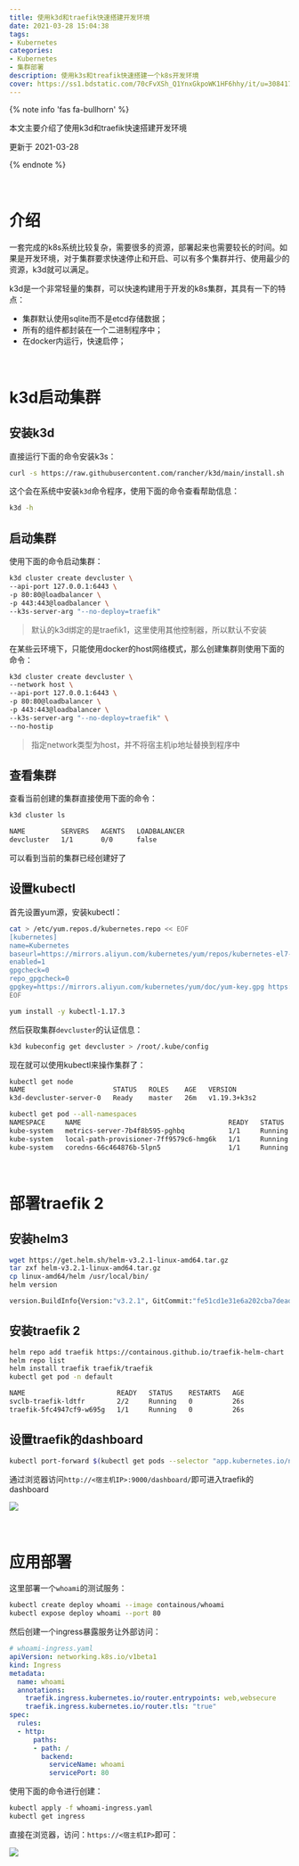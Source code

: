 ```yaml
---
title: 使用k3d和traefik快速搭建开发环境
date: 2021-03-28 15:04:38
tags:
- Kubernetes
categories:
- Kubernetes
- 集群部署
description: 使用k3s和treafik快速搭建一个k8s开发环境
cover: https://ss1.bdstatic.com/70cFvXSh_Q1YnxGkpoWK1HF6hhy/it/u=3084171116,3613775985&fm=26&gp=0.jpg
---
```


{% note info 'fas fa-bullhorn' %}

本文主要介绍了使用k3d和traefik快速搭建开发环境

更新于 2021-03-28

{% endnote %}

<br>



# 介绍

一套完成的k8s系统比较复杂，需要很多的资源，部署起来也需要较长的时间。如果是开发环境，对于集群要求快速停止和开启、可以有多个集群并行、使用最少的资源，k3d就可以满足。



k3d是一个非常轻量的集群，可以快速构建用于开发的k8s集群，其具有一下的特点：

- 集群默认使用sqlite而不是etcd存储数据；
- 所有的组件都封装在一个二进制程序中；
- 在docker内运行，快速启停；



<br>



# k3d启动集群



## 安装k3d

直接运行下面的命令安装k3s：

```bash
curl -s https://raw.githubusercontent.com/rancher/k3d/main/install.sh | bash
```



这个会在系统中安装`k3d`命令程序，使用下面的命令查看帮助信息：

```bash
k3d -h
```





## 启动集群

使用下面的命令启动集群：

```bash
k3d cluster create devcluster \
--api-port 127.0.0.1:6443 \
-p 80:80@loadbalancer \
-p 443:443@loadbalancer \
--k3s-server-arg "--no-deploy=traefik"
```



> 默认的k3d绑定的是traefik1，这里使用其他控制器，所以默认不安装



在某些云环境下，只能使用docker的host网络模式，那么创建集群则使用下面的命令：

```bash
k3d cluster create devcluster \
--network host \
--api-port 127.0.0.1:6443 \
-p 80:80@loadbalancer \
-p 443:443@loadbalancer \
--k3s-server-arg "--no-deploy=traefik" \
--no-hostip
```



> 指定network类型为host，并不将宿主机ip地址替换到程序中



## 查看集群

查看当前创建的集群直接使用下面的命令：

```bash
k3d cluster ls

NAME         SERVERS   AGENTS   LOADBALANCER
devcluster   1/1       0/0      false
```



可以看到当前的集群已经创建好了



## 设置kubectl

首先设置yum源，安装kubectl：

```bash
cat > /etc/yum.repos.d/kubernetes.repo << EOF
[kubernetes]
name=Kubernetes
baseurl=https://mirrors.aliyun.com/kubernetes/yum/repos/kubernetes-el7-x86_64
enabled=1
gpgcheck=0
repo_gpgcheck=0
gpgkey=https://mirrors.aliyun.com/kubernetes/yum/doc/yum-key.gpg https://mirrors.aliyun.com/kubernetes/yum/doc/rpm-package-key.gpg
EOF

yum install -y kubectl-1.17.3
```



然后获取集群`devcluster`的认证信息：

```bash
k3d kubeconfig get devcluster > /root/.kube/config
```



现在就可以使用kubectl来操作集群了：

```bash
kubectl get node 
NAME                      STATUS   ROLES    AGE   VERSION
k3d-devcluster-server-0   Ready    master   26m   v1.19.3+k3s2

kubectl get pod --all-namespaces 
NAMESPACE     NAME                                     READY   STATUS    RESTARTS   AGE
kube-system   metrics-server-7b4f8b595-pghbq           1/1     Running   0          26m
kube-system   local-path-provisioner-7ff9579c6-hmg6k   1/1     Running   0          26m
kube-system   coredns-66c464876b-5lpn5                 1/1     Running   0          26m
```



<br>



# 部署traefik 2

## 安装helm3

```bash
wget https://get.helm.sh/helm-v3.2.1-linux-amd64.tar.gz
tar zxf helm-v3.2.1-linux-amd64.tar.gz
cp linux-amd64/helm /usr/local/bin/
helm version

version.BuildInfo{Version:"v3.2.1", GitCommit:"fe51cd1e31e6a202cba7dead9552a6d418ded79a", GitTreeState:"clean", GoVersion:"go1.13.10"}
```



## 安装traefik 2

```bash
helm repo add traefik https://containous.github.io/traefik-helm-chart
helm repo list
helm install traefik traefik/traefik
kubectl get pod -n default

NAME                       READY   STATUS    RESTARTS   AGE
svclb-traefik-ldtfr        2/2     Running   0          26s
traefik-5fc4947cf9-w695g   1/1     Running   0          26s
```



## 设置traefik的dashboard

```bash
kubectl port-forward $(kubectl get pods --selector "app.kubernetes.io/name=traefik" --output=name) --address 0.0.0.0 9000:9000
```



通过浏览器访问`http://<宿主机IP>:9000/dashboard/`即可进入traefik的dashboard

![](./dashboard.png)



<br>



# 应用部署

这里部署一个`whoami`的测试服务：

```bash
kubectl create deploy whoami --image containous/whoami
kubectl expose deploy whoami --port 80
```



然后创建一个ingress暴露服务让外部访问：

```yaml
# whoami-ingress.yaml
apiVersion: networking.k8s.io/v1beta1
kind: Ingress
metadata:
  name: whoami
  annotations:
    traefik.ingress.kubernetes.io/router.entrypoints: web,websecure
    traefik.ingress.kubernetes.io/router.tls: "true"
spec:
  rules:
  - http:
      paths:
      - path: /
        backend:
          serviceName: whoami
          servicePort: 80
```



使用下面的命令进行创建：

```bash
kubectl apply -f whoami-ingress.yaml
kubectl get ingress
```



直接在浏览器，访问：`https://<宿主机IP>`即可：

![](./whoami.png)

